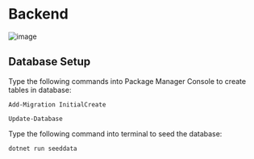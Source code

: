 # Backend

![image](https://github.com/GrujicBard/CookingRecipes/assets/33715866/93fa69ff-1389-45fd-acb5-ffbf61e37e92)


## Database Setup
Type the following commands into Package Manager Console to create tables in database:

`Add-Migration InitialCreate`

`Update-Database`

Type the following command into terminal to seed the database:

`dotnet run seeddata`

